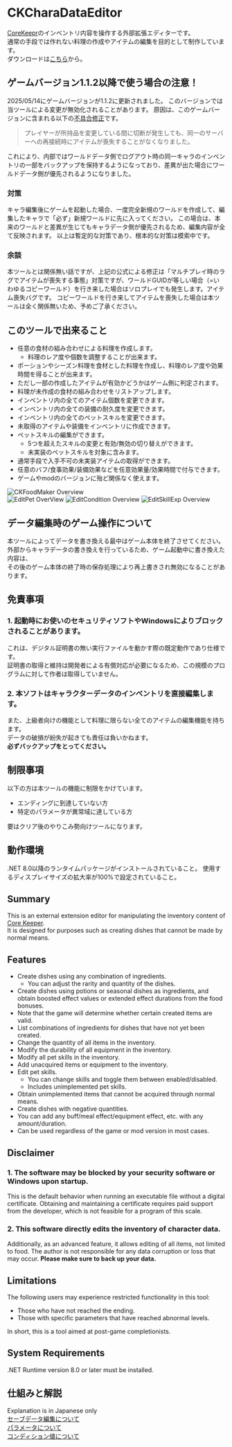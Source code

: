 # CKCharaDataEditor

[CoreKeepr](https://store.steampowered.com/app/1621690/Core_Keeper/)のインベントリ内容を操作する外部拡張エディターです。  
通常の手段では作れない料理の作成やアイテムの編集を目的として制作しています。  
ダウンロードは[こちら](https://github.com/KujoYuki/CoreKeeperCharaDataEditor/releases/latest/)から。

## ゲームバージョン1.1.2以降で使う場合の注意！
2025/05/14にゲームバージョンが1.1.2に更新されました。
このバージョンでは当ツールによる変更が無効化されることがあります。
原因は、このゲームバージョンに含まれる以下の[不具合修正](https://store.steampowered.com/news/app/1621690/view/536600910254571565?l=japanese)です。
> プレイヤーが所持品を変更している間に切断が発生しても、同一のサーバーへの再接続時にアイテムが喪失することがなくなりました。

これにより、内部ではワールドデータ側でログアウト時の同一キャラのインベントリの一部をバックアップを保持するようになっており、差異が出た場合にワールドデータ側が優先されるようになりました。
### 対策
キャラ編集後にゲームを起動した場合、一度完全新規のワールドを作成して、編集したキャラで「必ず」新規ワールドに先に入ってください。
この場合は、本来のワールドと差異が生じてもキャラデータ側が優先されるため、編集内容が全て反映されます。
以上は暫定的な対策であり、根本的な対策は模索中です。

### 余談
本ツールとは関係無い話ですが、上記の公式による修正は「マルチプレイ時のラグでアイテムが喪失する事態」対策ですが、ワールドGUIDが等しい場合（=いわゆるコピーワールド）を行き来した場合はソロプレイでも発生します。アイテム喪失バグです。
コピーワールドを行き来してアイテムを喪失した場合は本ツールは全く関係無いため、予めご了承ください。


## このツールで出来ること
- 任意の食材の組み合わせによる料理を作成します。  
  - 料理のレア度や個数を調整することが出来ます。  
- ポーションやシーズン料理を食材とした料理を作成し、料理のレア度や効果時間を得ることが出来ます。  
- ただし一部の作成したアイテムが有効かどうかはゲーム側に判定されます。
- 料理が未作成の食材の組み合わせをリストアップします。
- インベントリ内の全てのアイテム個数を変更できます。
- インベントリ内の全ての装備の耐久度を変更できます。
- インベントリ内の全てのペットスキルを変更できます。
- 未取得のアイテムや装備をインベントリに作成できます。
- ペットスキルの編集ができます。
  - 5つを超えたスキルの変更と有効/無効の切り替えができます。
  - 未実装のペットスキルを対象に含みます。
- 通常手段で入手不可の未実装アイテムの取得ができます。
- 任意のバフ/食事効果/装備効果などを任意効果量/効果時間で付与できます。
- ゲームやmodのバージョンに殆ど関係なく使えます。


![CKFoodMaker Overview](Document/images/imageSample.png)  
![EditPet OverView](Document/images/imageEditPet.png)
![EditCondition Overview](Document/images/imageCondition.png)
![EditSkillExp Overview](Document/images/imageEditSkill.png)

## データ編集時のゲーム操作について
本ツールによってデータを書き換える最中はゲーム本体を終了させてください。  
外部からキャラデータの書き換えを行っているため、ゲーム起動中に書き換えた内容は、  
その後のゲーム本体の終了時の保存処理により再上書きされ無効になることがあります。

## 免責事項
### 1. 起動時にお使いのセキュリティソフトやWindowsによりブロックされることがあります。  
これは、デジタル証明書の無い実行ファイルを動かす際の既定動作であり仕様です。  
証明書の取得と維持は開発者による有償対応が必要になるため、この規模のプログラムに対して作者は取得していません。
### 2. 本ソフトはキャラクターデータのインベントリを直接編集します。  
また、上級者向けの機能として料理に限らない全てのアイテムの編集機能を持ちます。  
データの破損が紛失が起きても責任は負いかねます。    
**必ずバックアップをとってください。**  

## 制限事項
以下の方は本ツールの機能に制限をかけています。  
- エンディングに到達していない方  
- 特定のパラメータが異常域に達している方  

要はクリア後のやりこみ勢向けツールになります。

## 動作環境
.NET 8.0以降のランタイムパッケージがインストールされていること。
使用するディスプレイサイズの拡大率が100%で設定されていること。

## Summary
This is an external extension editor for manipulating the inventory content of [Core Keeper](https://store.steampowered.com/app/1621690/Core_Keeper/).  
It is designed for purposes such as creating dishes that cannot be made by normal means.  

## Features
- Create dishes using any combination of ingredients.  
  - You can adjust the rarity and quantity of the dishes.  
- Create dishes using potions or seasonal dishes as ingredients, and obtain boosted effect values or extended effect durations from the food bonuses.  
- Note that the game will determine whether certain created items are valid.
- List combinations of ingredients for dishes that have not yet been created.
- Change the quantity of all items in the inventory.
- Modify the durability of all equipment in the inventory.
- Modify all pet skills in the inventory.
- Add unacquired items or equipment to the inventory.
- Edit pet skills.  
  - You can change skills and toggle them between enabled/disabled.
  - Includes unimplemented pet skills.
- Obtain unimplemented items that cannot be acquired through normal means.
- Create dishes with negative quantities.
- You can add any buff/meal effect/equipment effect, etc. with any amount/duration.
- Can be used regardless of the game or mod version in most cases.

## Disclaimer
### 1. The software may be blocked by your security software or Windows upon startup.
This is the default behavior when running an executable file without a digital certificate. Obtaining and maintaining a certificate requires paid support from the developer, which is not feasible for a program of this scale.
### 2. This software directly edits the inventory of character data.
Additionally, as an advanced feature, it allows editing of all items, not limited to food. The author is not responsible for any data corruption or loss that may occur.
**Please make sure to back up your data.**

## Limitations
The following users may experience restricted functionality in this tool:
- Those who have not reached the ending.
- Those with specific parameters that have reached abnormal levels.

In short, this is a tool aimed at post-game completionists.

## System Requirements
.NET Runtime version 8.0 or later must be installed.

## 仕組みと解説
Explanation is in Japanese only  
[セーブデータ編集について](Document/analysis.md)  
[パラメータについて](Document/parameter.md)  
[コンディション値について](Document/conditions.md)
